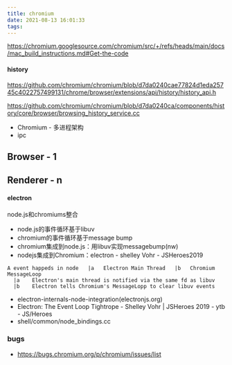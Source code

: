 ```yaml
---
title: chromium
date: 2021-08-13 16:01:33
tags:
---
```


https://chromium.googlesource.com/chromium/src/+/refs/heads/main/docs/mac_build_instructions.md#Get-the-code

#### history

https://github.com/chromium/chromium/blob/d7da0240cae77824d1eda25745c4022757499131/chrome/browser/extensions/api/history/history_api.h

https://github.com/chromium/chromium/blob/d7da0240ca/components/history/core/browser/browsing_history_service.cc

- Chromium - 多进程架构
- ipc
## Browser - 1


## Renderer     - n




#### electron
node.js和chromiums整合
- node.js的事件循环基于libuv
- chromium的事件循环基于message bump
- chromium集成到node.js：用libuv实现messagebump(nw)
- nodejs集成到Chromium：electron - shelley Vohr - JSHeroes2019
```
A event happeds in node   |a   Electron Main Thread   |b   Chromium MessageLoop
  |a    Electron's main thread is notified via the same fd as libuv
  |b    Electron tells Chromium's MessageLopp to clear libuv events
```

- electron-internals-node-integration(electronjs.org)
- Electron: The Event Loop Tightrope - Shelley Vohr | JSHeroes 2019 - ytb - JS/Heroes
- shell/common/node_bindings.cc

### bugs
- https://bugs.chromium.org/p/chromium/issues/list